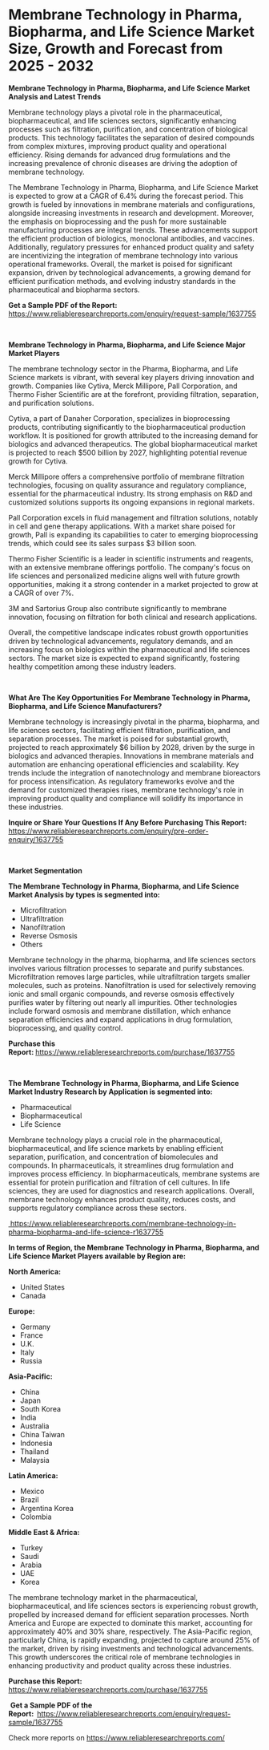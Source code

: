 <p><h1>Membrane Technology in Pharma, Biopharma, and Life Science Market Size, Growth and Forecast from 2025 - 2032</h1></p><p><strong>Membrane Technology in Pharma, Biopharma, and Life Science Market Analysis and Latest Trends</strong></p>
<p><p>Membrane technology plays a pivotal role in the pharmaceutical, biopharmaceutical, and life sciences sectors, significantly enhancing processes such as filtration, purification, and concentration of biological products. This technology facilitates the separation of desired compounds from complex mixtures, improving product quality and operational efficiency. Rising demands for advanced drug formulations and the increasing prevalence of chronic diseases are driving the adoption of membrane technology.</p><p>The Membrane Technology in Pharma, Biopharma, and Life Science Market is expected to grow at a CAGR of 6.4% during the forecast period. This growth is fueled by innovations in membrane materials and configurations, alongside increasing investments in research and development. Moreover, the emphasis on bioprocessing and the push for more sustainable manufacturing processes are integral trends. These advancements support the efficient production of biologics, monoclonal antibodies, and vaccines. Additionally, regulatory pressures for enhanced product quality and safety are incentivizing the integration of membrane technology into various operational frameworks. Overall, the market is poised for significant expansion, driven by technological advancements, a growing demand for efficient purification methods, and evolving industry standards in the pharmaceutical and biopharma sectors.</p></p>
<p><strong>Get a Sample PDF of the Report:&nbsp;</strong> <a href="https://www.reliableresearchreports.com/enquiry/request-sample/1637755?utm_campaign=2098&utm_medium=2&utm_source=Github&utm_content=ia&utm_term=03032025&utm_id=membrane-technology-in-pharma-biopharma-and-life-science">https://www.reliableresearchreports.com/enquiry/request-sample/1637755</a></p>
<p>&nbsp;</p>
<p><strong>Membrane Technology in Pharma, Biopharma, and Life Science Major Market Players</strong></p>
<p><p>The membrane technology sector in the Pharma, Biopharma, and Life Science markets is vibrant, with several key players driving innovation and growth. Companies like Cytiva, Merck Millipore, Pall Corporation, and Thermo Fisher Scientific are at the forefront, providing filtration, separation, and purification solutions.</p><p>Cytiva, a part of Danaher Corporation, specializes in bioprocessing products, contributing significantly to the biopharmaceutical production workflow. It is positioned for growth attributed to the increasing demand for biologics and advanced therapeutics. The global biopharmaceutical market is projected to reach $500 billion by 2027, highlighting potential revenue growth for Cytiva.</p><p>Merck Millipore offers a comprehensive portfolio of membrane filtration technologies, focusing on quality assurance and regulatory compliance, essential for the pharmaceutical industry. Its strong emphasis on R&D and customized solutions supports its ongoing expansions in regional markets.</p><p>Pall Corporation excels in fluid management and filtration solutions, notably in cell and gene therapy applications. With a market share poised for growth, Pall is expanding its capabilities to cater to emerging bioprocessing trends, which could see its sales surpass $3 billion soon.</p><p>Thermo Fisher Scientific is a leader in scientific instruments and reagents, with an extensive membrane offerings portfolio. The company's focus on life sciences and personalized medicine aligns well with future growth opportunities, making it a strong contender in a market projected to grow at a CAGR of over 7%.</p><p>3M and Sartorius Group also contribute significantly to membrane innovation, focusing on filtration for both clinical and research applications.</p><p>Overall, the competitive landscape indicates robust growth opportunities driven by technological advancements, regulatory demands, and an increasing focus on biologics within the pharmaceutical and life sciences sectors. The market size is expected to expand significantly, fostering healthy competition among these industry leaders.</p></p>
<p>&nbsp;</p>
<p><strong>What Are The Key Opportunities For Membrane Technology in Pharma, Biopharma, and Life Science Manufacturers?</strong></p>
<p><p>Membrane technology is increasingly pivotal in the pharma, biopharma, and life sciences sectors, facilitating efficient filtration, purification, and separation processes. The market is poised for substantial growth, projected to reach approximately $6 billion by 2028, driven by the surge in biologics and advanced therapies. Innovations in membrane materials and automation are enhancing operational efficiencies and scalability. Key trends include the integration of nanotechnology and membrane bioreactors for process intensification. As regulatory frameworks evolve and the demand for customized therapies rises, membrane technology's role in improving product quality and compliance will solidify its importance in these industries.</p></p>
<p><strong>Inquire or Share Your Questions If Any Before Purchasing This Report:</strong> <a href="https://www.reliableresearchreports.com/enquiry/pre-order-enquiry/1637755?utm_campaign=2098&utm_medium=2&utm_source=Github&utm_content=ia&utm_term=03032025&utm_id=membrane-technology-in-pharma-biopharma-and-life-science">https://www.reliableresearchreports.com/enquiry/pre-order-enquiry/1637755</a></p>
<p>&nbsp;</p>
<p><strong>Market Segmentation</strong></p>
<p><strong>The Membrane Technology in Pharma, Biopharma, and Life Science Market Analysis by types is segmented into:</strong></p>
<p><ul><li>Microfiltration</li><li>Ultrafiltration</li><li>Nanofiltration</li><li>Reverse Osmosis</li><li>Others</li></ul></p>
<p><p>Membrane technology in the pharma, biopharma, and life sciences sectors involves various filtration processes to separate and purify substances. Microfiltration removes large particles, while ultrafiltration targets smaller molecules, such as proteins. Nanofiltration is used for selectively removing ionic and small organic compounds, and reverse osmosis effectively purifies water by filtering out nearly all impurities. Other technologies include forward osmosis and membrane distillation, which enhance separation efficiencies and expand applications in drug formulation, bioprocessing, and quality control.</p></p>
<p><strong>Purchase this Report:&nbsp;</strong><a href="https://www.reliableresearchreports.com/purchase/1637755?utm_campaign=2098&utm_medium=2&utm_source=Github&utm_content=ia&utm_term=03032025&utm_id=membrane-technology-in-pharma-biopharma-and-life-science">https://www.reliableresearchreports.com/purchase/1637755</a></p>
<p>&nbsp;</p>
<p><strong>The Membrane Technology in Pharma, Biopharma, and Life Science Market Industry Research by Application is segmented into:</strong></p>
<p><ul><li>Pharmaceutical</li><li>Biopharmaceutical</li><li>Life Science</li></ul></p>
<p><p>Membrane technology plays a crucial role in the pharmaceutical, biopharmaceutical, and life science markets by enabling efficient separation, purification, and concentration of biomolecules and compounds. In pharmaceuticals, it streamlines drug formulation and improves process efficiency. In biopharmaceuticals, membrane systems are essential for protein purification and filtration of cell cultures. In life sciences, they are used for diagnostics and research applications. Overall, membrane technology enhances product quality, reduces costs, and supports regulatory compliance across these sectors.</p></p>
<p><a href="https://www.reliableresearchreports.com/membrane-technology-in-pharma-biopharma-and-life-science-r1637755?utm_campaign=2098&utm_medium=2&utm_source=Github&utm_content=ia&utm_term=03032025&utm_id=membrane-technology-in-pharma-biopharma-and-life-science">&nbsp;https://www.reliableresearchreports.com/membrane-technology-in-pharma-biopharma-and-life-science-r1637755</a></p>
<p><strong>In terms of Region, the Membrane Technology in Pharma, Biopharma, and Life Science Market Players available by Region are:</strong></p>
<p>
    <p> <strong> North America: </strong>
        <ul>
            <li>United States</li>
            <li>Canada</li>
        </ul>
        </p> 
    <p> <strong> Europe: </strong>
        <ul>
            <li>Germany</li>
            <li>France</li>
            <li>U.K.</li>
            <li>Italy</li>
            <li>Russia</li>
        </ul>
        </p> 
    <p> <strong> Asia-Pacific: </strong>
        <ul>
            <li>China</li>
            <li>Japan</li>
            <li>South Korea</li>
            <li>India</li>
            <li>Australia</li>
            <li>China Taiwan</li>
            <li>Indonesia</li>
            <li>Thailand</li>
            <li>Malaysia</li>
        </ul>
        </p> 
    <p> <strong> Latin America: </strong>
        <ul>
            <li>Mexico</li>
            <li>Brazil</li>
            <li>Argentina Korea</li>
            <li>Colombia</li>
        </ul>
        </p> 
    <p> <strong> Middle East & Africa: </strong>
        <ul>
            <li>Turkey</li>
            <li>Saudi</li>
            <li>Arabia</li>
            <li>UAE</li>
            <li>Korea</li>
        </ul>
    </p>
    </p>
<p><p>The membrane technology market in the pharmaceutical, biopharmaceutical, and life sciences sectors is experiencing robust growth, propelled by increased demand for efficient separation processes. North America and Europe are expected to dominate this market, accounting for approximately 40% and 30% share, respectively. The Asia-Pacific region, particularly China, is rapidly expanding, projected to capture around 25% of the market, driven by rising investments and technological advancements. This growth underscores the critical role of membrane technologies in enhancing productivity and product quality across these industries.</p></p>
<p><strong>Purchase this Report: </strong><a href="https://www.reliableresearchreports.com/purchase/1637755?utm_campaign=2098&utm_medium=2&utm_source=Github&utm_content=ia&utm_term=03032025&utm_id=membrane-technology-in-pharma-biopharma-and-life-science">https://www.reliableresearchreports.com/purchase/1637755</a></p>
<p>&nbsp;<strong>Get a Sample PDF of the Report:&nbsp;&nbsp;</strong><a href="https://www.reliableresearchreports.com/enquiry/request-sample/1637755?utm_campaign=2098&utm_medium=2&utm_source=Github&utm_content=ia&utm_term=03032025&utm_id=membrane-technology-in-pharma-biopharma-and-life-science">https://www.reliableresearchreports.com/enquiry/request-sample/1637755</a></p>
<p><strong></strong></p>
<p>Check more reports on <a href="https://www.reliableresearchreports.com/?utm_campaign=2098&utm_medium=2&utm_source=Github&utm_content=ia&utm_term=03032025&utm_id=membrane-technology-in-pharma-biopharma-and-life-science">https://www.reliableresearchreports.com/</a></p>